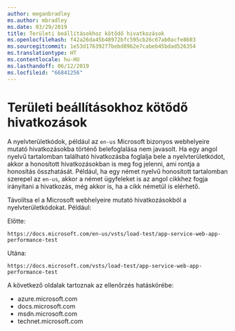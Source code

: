 ```yaml
---
author: meganbradley
ms.author: mbradley
ms.date: 03/29/2019
title: Területi beállításokhoz kötődő hivatkozások
ms.openlocfilehash: f42a26da45b48972bfc595cb26c67ab0acfe8603
ms.sourcegitcommit: 1e53d17639277bebd89b2e7cabeb45bdad526354
ms.translationtype: HT
ms.contentlocale: hu-HU
ms.lasthandoff: 06/12/2019
ms.locfileid: "66841256"
---
```

# <a name="locale-specific-links"></a>Területi beállításokhoz kötődő hivatkozások

A nyelvterületkódok, például az `en-us` Microsoft bizonyos webhelyeire mutató hivatkozásokba történő belefoglalása nem javasolt. Ha egy angol nyelvű tartalomban található hivatkozásba foglalja bele a nyelvterületkódot, akkor a honosított hivatkozásokban is meg fog jelenni, ami rontja a honosítás összhatását. Például, ha egy német nyelvű honosított tartalomban szerepel az `en-us`, akkor a német ügyfeleket is az angol cikkhez fogja irányítani a hivatkozás, még akkor is, ha a cikk németül is elérhető.

Távolítsa el a Microsoft webhelyeire mutató hivatkozásokból a nyelvterületkódokat. Például:

Előtte:

`https://docs.microsoft.com/en-us/vsts/load-test/app-service-web-app-performance-test`

Utána:

`https://docs.microsoft.com/vsts/load-test/app-service-web-app-performance-test`

A következő oldalak tartoznak az ellenőrzés hatáskörébe:

- azure.microsoft.com
- docs.microsoft.com
- msdn.microsoft.com
- technet.microsoft.com